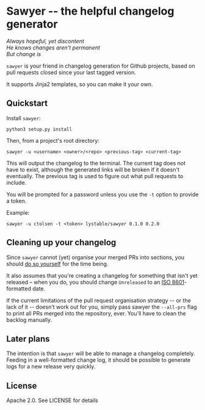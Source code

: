 # Sawyer -- the helpful changelog generator

*Always hopeful, yet discontent*  
*He knows changes aren't permanent*  
*But change is*

`sawyer` is your friend in changelog generation for Github projects, based on
pull requests closed since your last tagged version.

It supports Jinja2 templates, so you can make it your own.

## Quickstart

Install `sawyer`:

`python3 setup.py install`

Then, from a project's root directory:

`sawyer -u <username> <owner>/<repo> <previous-tag> <current-tag>`

This will output the changelog to the terminal. The current tag does not have
to exist, although the generated links will be broken if it doesn't eventually.
The previous tag is used to figure out what pull requests to include.

You will be prompted for a password unless you use the `-t` option to provide a
token.

Example:

`sawyer -u ctolsen -t <token> lystable/sawyer 0.1.0 0.2.0`

## Cleaning up your changelog

Since `sawyer` cannot (yet) organise your merged PRs into sections, you should
[do so yourself](https://github.com/olivierlacan/keep-a-changelog) for the time
being. 

It also assumes that you're creating a changelog for something that isn't yet
released – when you do, you should change `Unreleased` to an 
[ISO 8601](https://en.wikipedia.org/wiki/ISO_8601)-formatted date.

If the current limitations of the pull request organisation strategy -- or the
lack of it -- doesn't work out for you, simply pass sawyer the `--all-prs` flag
to print all PRs merged into the repository, ever. You'll have to clean the
backlog manually.

## Later plans

The intention is that `sawyer` will be able to manage a changelog completely.
Feeding in a well-formatted change log, it should be possible to generate
logs for a new release very quickly.

## License

Apache 2.0. See LICENSE for details
